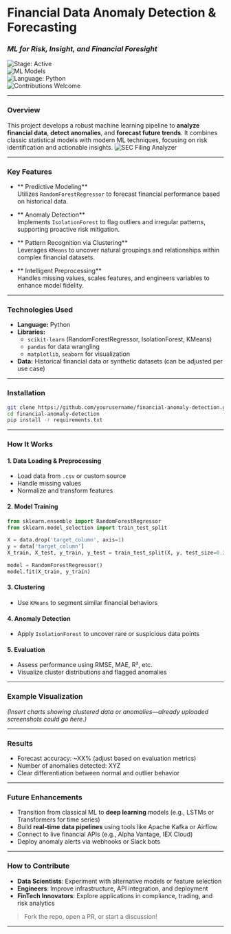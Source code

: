 
#  Financial Data Anomaly Detection & Forecasting  
### _ML for Risk, Insight, and Financial Foresight_

![Stage: Active](https://img.shields.io/badge/stage-active-brightgreen)  
![ML Models](https://img.shields.io/badge/models-RandomForest%20%7C%20IsolationForest%20%7C%20KMeans-blue)  
![Language: Python](https://img.shields.io/badge/language-python-yellow)  
![Contributions Welcome](https://img.shields.io/badge/contributions-welcome-brightgreen)


---

### Overview

This project develops a robust machine learning pipeline to **analyze financial data**, **detect anomalies**, and **forecast future trends**. It combines classic statistical models with modern ML techniques, focusing on risk identification and actionable insights.
![SEC Filing Analyzer](https://github.com/yourusername/Project-SEC-Filing-Analyzer-Tool/blob/main/ChatGPT%20Image%20Apr%2026%2C%202025%2C%2010_47_25%20AM.png?raw=true)

---

###  Key Features

- ** Predictive Modeling**  
  Utilizes `RandomForestRegressor` to forecast financial performance based on historical data.

- ** Anomaly Detection**  
  Implements `IsolationForest` to flag outliers and irregular patterns, supporting proactive risk mitigation.

- ** Pattern Recognition via Clustering**  
  Leverages `KMeans` to uncover natural groupings and relationships within complex financial datasets.

- ** Intelligent Preprocessing**  
  Handles missing values, scales features, and engineers variables to enhance model fidelity.

---

### Technologies Used

- **Language:** Python  
- **Libraries:**
  - `scikit-learn` (RandomForestRegressor, IsolationForest, KMeans)
  - `pandas` for data wrangling
  - `matplotlib`, `seaborn` for visualization
- **Data:** Historical financial data or synthetic datasets (can be adjusted per use case)

---

###  Installation

```bash
git clone https://github.com/yourusername/financial-anomaly-detection.git
cd financial-anomaly-detection
pip install -r requirements.txt
```

---

###  How It Works

#### 1. **Data Loading & Preprocessing**
- Load data from `.csv` or custom source
- Handle missing values
- Normalize and transform features

#### 2. **Model Training**
```python
from sklearn.ensemble import RandomForestRegressor
from sklearn.model_selection import train_test_split

X = data.drop('target_column', axis=1)
y = data['target_column']
X_train, X_test, y_train, y_test = train_test_split(X, y, test_size=0.2)

model = RandomForestRegressor()
model.fit(X_train, y_train)
```

#### 3. **Clustering**
- Use `KMeans` to segment similar financial behaviors

#### 4. **Anomaly Detection**
- Apply `IsolationForest` to uncover rare or suspicious data points

#### 5. **Evaluation**
- Assess performance using RMSE, MAE, R², etc.
- Visualize cluster distributions and flagged anomalies

---

### Example Visualization

*(Insert charts showing clustered data or anomalies—already uploaded screenshots could go here.)*

---

###  Results

- Forecast accuracy: ~XX% (adjust based on evaluation metrics)
- Number of anomalies detected: XYZ
- Clear differentiation between normal and outlier behavior

---

###  Future Enhancements

- Transition from classical ML to **deep learning** models (e.g., LSTMs or Transformers for time series)
- Build **real-time data pipelines** using tools like Apache Kafka or Airflow
- Connect to live financial APIs (e.g., Alpha Vantage, IEX Cloud)
- Deploy anomaly alerts via webhooks or Slack bots

---

###  How to Contribute

- **Data Scientists**: Experiment with alternative models or feature selection
- **Engineers**: Improve infrastructure, API integration, and deployment
- **FinTech Innovators**: Explore applications in compliance, trading, and risk analytics

> Fork the repo, open a PR, or start a discussion!

---


